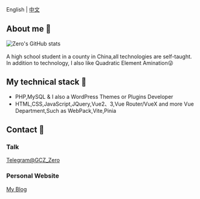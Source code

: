 <!--切换语言-->

English
|
[中文](https://github.com/Groupguanfang/groupguanfang) 

## About me 🌈
![Zero's GitHub stats](https://github-readme-stats.vercel.app/api?username=Groupguanfang&show_icons=true&theme=radical)  
<br>
A high school student in a county in China,all technologies are self-taught.  
In addition to technology, I also like Quadratic Element Amination😜

## My technical stack 📲

* PHP,MySQL & I also a WordPress Themes or Plugins Developer  
* HTML,CSS,JavaScript,JQuery,Vue2、3,Vue Router/VueX and more Vue Department,Such as WebPack,Vite,Pinia

## Contact 💬
### Talk
[Telegram@GCZ_Zero](http://t.me/GCZ_Zero)  
### Personal Website
[My Blog](https://blog.xhhzs.cn)
